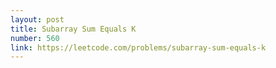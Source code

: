 ```yaml
---
layout: post
title: Subarray Sum Equals K
number: 560
link: https://leetcode.com/problems/subarray-sum-equals-k
---
```

